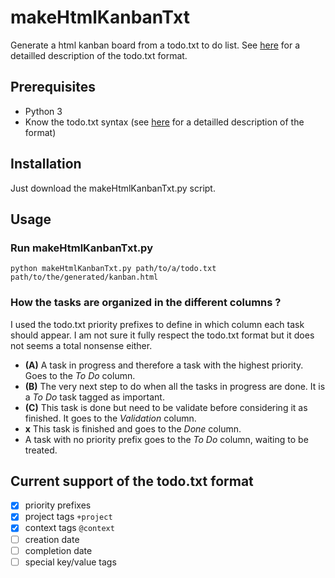 # makeHtmlKanbanTxt

Generate a html kanban board from a todo.txt to do list. See [here](https://github.com/todotxt/todo.txt) for a detailled description of the todo.txt format.

## Prerequisites

- Python 3
- Know the todo.txt syntax (see [here](https://github.com/todotxt/todo.txt) for a detailled description of the format)

## Installation

Just download the makeHtmlKanbanTxt.py script.

## Usage

### Run makeHtmlKanbanTxt.py

```
python makeHtmlKanbanTxt.py path/to/a/todo.txt path/to/the/generated/kanban.html
```

### How the tasks are organized in the different columns ?

I used the todo.txt priority prefixes to define in which column each task should appear. I am not sure it fully respect the todo.txt format but it does not seems a total nonsense either.

- **(A)** A task in progress and therefore a task with the highest priority. Goes to the *To Do* column.
- **(B)** The very next step to do when all the tasks in progress are done. It is a *To Do* task tagged as important. 
- **(C)** This task is done but need to be validate before considering it as finished. It goes to the *Validation* column.
- **x** This task is finished and goes to the *Done* column.
- A task with no priority prefix goes to the *To Do* column, waiting to be treated.

## Current support of the todo.txt format

- [x] priority prefixes
- [x] project tags `+project`
- [x] context tags `@context`
- [ ] creation date
- [ ] completion date
- [ ] special key/value tags
